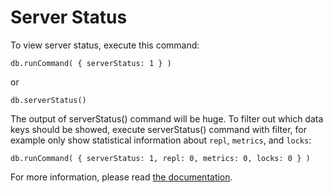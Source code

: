 # Server Status

To view server status, execute this command:

```
db.runCommand( { serverStatus: 1 } )
```
or
```
db.serverStatus()
```

The output of serverStatus() command will be huge. To filter out which data keys should be showed, execute serverStatus() command with filter, for example only show statistical information about `repl`, `metrics`, and `locks`:

```
db.runCommand( { serverStatus: 1, repl: 0, metrics: 0, locks: 0 } )
```

For more information, please read [the documentation](https://docs.mongodb.com/manual/reference/command/serverStatus/index.html).